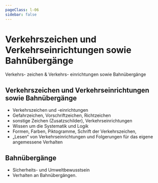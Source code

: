 ```yaml
---
pageClass: l-06
sidebar: false
---
```


# Verkehrszeichen und Verkehrseinrichtungen sowie Bahnübergänge

<auswahl>

<item itemSize="i-l" class="l6 slabT itemTitle">	 

<div class="l6w">
      	<span class="l6a">Verkehrs-</span>
      	<span class="l6b">zeichen &</span>
      	<span class="l6c">Verkehrs-</span>
      	<span class="l6d">einrichtungen</span>
      	<span class="l6e">sowie</span>
      	<span class="l6f">Bahnübergänge</span>
</div>   


</item>

<item itemSize="i-l" itemClass="itemVZ">

## Verkehrszeichen und Verkehrseinrichtungen sowie Bahnübergänge

- Verkehrszeichen und -einrichtungen
- Gefahrzeichen, Vorschriftzeichen, Richtzeichen
- sonstige Zeichen (Zusatzschilder), Verkehrseinrichtungen
- Wissen um die Systematik und Logik
- Formen, Farben, Piktogramme, Schrift der Verkehrszeichen, 
- „Lesen“ von Verkehrseinrichtungen und Folgerungen für das eigene angemessene Verhalten

</item>

<item itemSize="i-xl" itemClass="itemBahn">

## Bahnübergänge

- Sicherheits- und Umweltbewusstsein 
- Verhalten an Bahnübergängen.

</item>

</auswahl>
